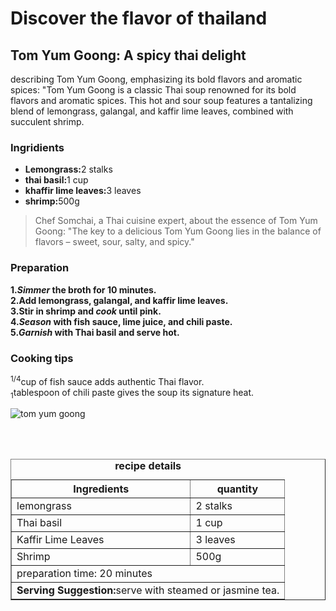 <!DOCTYPE html>
<html lang="en">

<head>
<meta charset="UTF 8">
<title>Taste of Travel</title>
<meta name="embark on a culinary adventure with  taste of travel, exploring global flavor recipe.">
</head>

<body>
<h1>Discover the flavor of thailand</h1>
<h2>Tom Yum Goong: A spicy thai delight</h2>
<p>describing Tom Yum Goong, emphasizing its
bold flavors and aromatic spices: "Tom Yum Goong is a classic Thai soup
renowned for its bold flavors and aromatic spices. This hot and sour soup
features a tantalizing blend of lemongrass, galangal, and kaffir lime
leaves, combined with succulent shrimp.</p>

<h3>Ingridients</h3>
<ul>
   <li><strong>Lemongrass:</strong>2 stalks</li>
   <li><strong>thai basil:</strong>1 cup</li>
   <li><strong>khaffir lime leaves:</strong>3 leaves</li>
   <li><strong>shrimp:</strong>500g</li>
</ul>

<blockquote>Chef Somchai, a
Thai cuisine expert, about the essence of Tom Yum Goong: "The key to a
delicious Tom Yum Goong lies in the balance of flavors – sweet, sour,
salty, and spicy."</blockquote>

<h3>Preparation</h3>
<strong>1.<em>Simmer</em> the broth for 10 minutes.</strong><br>
<strong>2.Add lemongrass, galangal, and kaffir lime leaves.</strong><br>
<strong>3.Stir in shrimp and <em>cook</em> until pink.</strong><br>
<strong>4.<em>Season</em> with fish sauce, lime juice, and chili paste.</strong><br>
<strong>5.<em>Garnish</em> with Thai basil and serve hot.</strong>

<h3>Cooking tips</h3>
<p>
<sup>1/4</sup>cup of fish sauce adds authentic Thai flavor.<br>
<sub>1</sub>tablespoon of chili paste gives the soup its signature heat.<br></p>
<img src="https://edube.org/uploads/media/default/0001/04/thai-soup.jpg"alt="tom yum goong"/>


<br><br>
<table border="1"
cellpadding="5"
cellspacing="0">
<caption><strong>recipe details</strong></caption>
<thead>
<tr>
<th>Ingredients</th>
<th>quantity</th>
</tr>
</thead>
<tbody>
    <tr>
        <td>lemongrass</td>
        <td>2 stalks</td>
    </tr>
      <tr>
        <td>Thai basil</td>
        <td>1 cup</td>
      </tr>
      <tr>
        <td>Kaffir Lime Leaves</td>
        <td>3 leaves</td>
      </tr>
      <tr>
        <td>Shrimp</td>
        <td>500g</td>
    </tr>
<tr>
    <td colspan="2">preparation time: 20 minutes</td>
</tr>
<tr>
    <td colspan="2"><strong>Serving Suggestion:</strong>serve with steamed or jasmine tea.</td>
      </tr>
   </tbody>
  </table>
</body>
</html>
